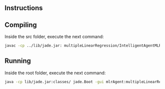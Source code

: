 ## Instructions
## Compiling
Inside the src folder, execute the next command:
```bash
javac -cp ../lib/jade.jar: multipleLinearRegression/IntelligentAgentMLR.java -d ../classes
```
## Running
Inside the root folder, execute the next command:
```bash
java -cp lib/jade.jar:classes/ jade.Boot -gui mlrAgent:multipleLinearRegression.IntelligentAgentMLR
```